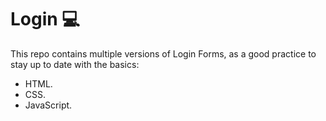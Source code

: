 # Login 💻

This repo contains multiple versions of Login Forms, as a good practice to stay up to date with the basics:

- HTML.
- CSS.
- JavaScript.
